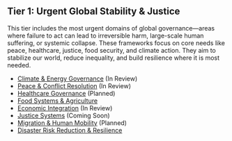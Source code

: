 ## Tier 1: Urgent Global Stability & Justice

This tier includes the most urgent domains of global governance—areas where failure to act can lead to irreversible harm, large-scale human suffering, or systemic collapse. These frameworks focus on core needs like peace, healthcare, justice, food security, and climate action. They aim to stabilize our world, reduce inequality, and build resilience where it is most needed.

- [Climate & Energy Governance](/framework/docs/implementation/energy) (In Review)
- [Peace & Conflict Resolution](/framework/docs/implementation/peace) (In Review)
- [Healthcare Governance](/framework/docs/implementation/healthcare) (Planned)
- [Food Systems & Agriculture](/framework/docs/implementation/food)
- [Economic Integration](/framework/docs/implementation/economic) (In Review)
- [Justice Systems](/framework/docs/implementation/justice) (Coming Soon)
- [Migration & Human Mobility](/framework/docs/implementation/migration) (Planned)
- [Disaster Risk Reduction & Resilience](/framework/docs/implementation/disaster)
